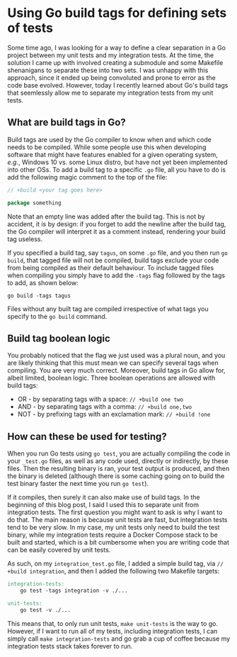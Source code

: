 # Using Go build tags for defining sets of tests


Some time ago, I was looking for a way to define a clear separation in a Go project between my unit tests and my integration tests. At the time, the solution I came up with involved creating a submodule and some Makefile shenanigans to separate these into two sets. I was unhappy with this approach, since it ended up being convoluted and prone to error as the code base evolved. However, today I recently learned about Go's build tags that seemlessly allow me to separate my integration tests from my unit tests.

## What are build tags in Go?

Build tags are used by the Go compiler to know when and which code needs to be compiled. While some people use this when developing software that might have features enabled for a given operating system, *e.g.*, Windows 10 vs. some Linux distro, but have not yet been implemented into other OSs. To add a build tag to a specific `.go` file, all you have to do is add the following magic comment to the top of the file:

```go
// +build <your tag goes here>

package something
```

Note that an empty line was added after the build tag. This is not by accident, it is by design: if you forget to add the newline after the build tag, the Go compiler will interpret it as a comment instead, rendering your build tag useless. 

If you specified a build tag, say `tagus`, on some `.go` file, and you then run `go build`, that tagged file will not be compiled, build tags exclude your code from being compiled as their default behaviour. To include tagged files when compiling you simply have to add the `-tags` flag followed by the tags to add, as shown below:

```plaintext
go build -tags tagus
```

Files without any built tag are compiled irrespective of what tags you specify to the `go build` command.

## Build tag boolean logic

You probably noticed that the flag we just used was a plural noun, and you are likely thinking that this must mean we can specify several tags when compiling. You are very much correct. Moreover, build tags in Go allow for, albeit limited, boolean logic. Three boolean operations are allowed with build tags:

* OR - by separating tags with a space: `// +build one two`
* AND - by separating tags with a comma: `// +build one,two`
* NOT - by prefixing tags with an exclamation mark: `// +build !one`

## How can these be used for testing?

When you run Go tests using `go test`, you are actually compiling the code in your `_test.go` files, as well as any code used, directly or indirectly, by these files. Then the resulting binary is ran, your test output is produced, and then the binary is deleted (although there is some caching going on to build the test binary faster the next time you run `go test`).

If it compiles, then surely it can also make use of build tags. In the beginning of this blog post, I said I used this to separate unit from integration tests. The first question you might want to ask is why I want to do that. The main reason is because unit tests are fast, but integration tests tend to be very slow. In my case, my unit tests only need to build the test binary, while my integration tests require a Docker Compose stack to be built and started, which is a bit cumbersome when you are writing code that can be easily covered by unit tests.

As such, on my `integration_test.go` file, I added a simple build tag, via `// +build integration`, and then I added the following two Makefile targets:

```Makefile
integration-tests:
    go test -tags integration -v ./...

unit-tests:
    go test -v ./...
```

This means that, to only run unit tests, `make unit-tests` is the way to go. However, if I want to run all of my tests, including integration tests, I can simply call `make integration-tests` and go grab a cup of coffee because my integration tests stack takes forever to run.

